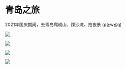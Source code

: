 # 青岛之旅

2021年国庆期间，去青岛爬崂山、踩沙滩、拍夜景 (p≧w≦q)

![](https://fudongdong-statics.oss-cn-beijing.aliyuncs.com/images/20211117/f9e46474258f46b88d0cb4a76f609e4e.png?x-oss-process=image/resize,w_800/quality,q_80)

![](https://fudongdong-statics.oss-cn-beijing.aliyuncs.com/images/20211117/9d653213e9454bb9aed55a05cb040707.png?x-oss-process=image/resize,w_800/quality,q_80)

![](https://fudongdong-statics.oss-cn-beijing.aliyuncs.com/images/20211117/c42479b883634435b278228ec64f5bbe.png?x-oss-process=image/resize,w_800/quality,q_80)

![](https://fudongdong-statics.oss-cn-beijing.aliyuncs.com/images/20211117/1a4433fa92014ba494174a207be9e329.png?x-oss-process=image/resize,w_800/quality,q_80)
